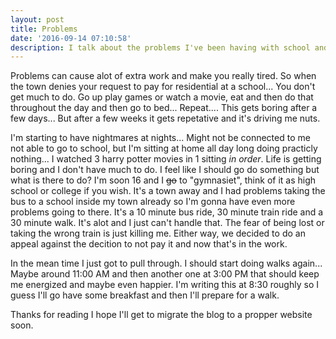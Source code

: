 ```yaml
---
layout: post
title: Problems
date: '2016-09-14 07:10:58'
description: I talk about the problems I've been having with school and the struggles of staying home everyday
---
```


Problems can cause alot of extra work and make you really tired. So when the town denies your request to pay for residential at a school... You don't get much to do. Go up play games or watch a movie, eat and then do that throughout the day and then go to bed... Repeat.... This gets boring after a few days... But after a few weeks it gets repetative and it's driving me nuts.

I'm starting to have nightmares at nights... Might not be connected to me not able to go to school, but I'm sitting at home all day long doing practicly nothing... I watched 3 harry potter movies in 1 sitting *in order*. Life is getting boring and I don't have much to do. I feel like I should go do something but what is there to do? I'm soon 16 and I ~~go~~ to "gymnasiet", think of it as high school or college if you wish. It's a town away and I had problems taking the bus to a school inside my town already so I'm gonna have even more problems going to there. It's a 10 minute bus ride, 30 minute train ride and a 30 minute walk. It's alot and I just can't handle that. The fear of being lost or taking the wrong train is just killing me. Either way, we decided to do an appeal against the decition to not pay it and now that's in the work.

In the mean time I just got to pull through. I should start doing walks again... Maybe around 11:00 AM and then another one at 3:00 PM that should keep me energized and maybe even happier. I'm writing this at 8:30 roughly so I guess I'll go have some breakfast and then I'll prepare for a walk.

Thanks for reading I hope I'll get to migrate the blog to a propper website soon.
